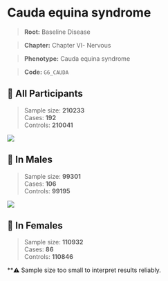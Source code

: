 # Cauda equina syndrome

> **Root:** Baseline Disease  

> **Chapter:** Chapter VI- Nervous  

> **Phenotype:** Cauda equina syndrome  

> **Code:** `G6_CAUDA`

## 🧪 All Participants  
> Sample size: **210233**  
> Cases: **192**  
> Controls: **210041**
<img src="/Disease/Figures/ALL/Incidence/G6_CAUDA.png"/>
<CsvTable src="/public/Disease/Data/ALL/Incidence/COX_G6_CAUDA.csv" label="🔍 View full results" />

## 👨 In Males  
> Sample size: **99301**  
> Cases: **106**  
> Controls: **99195**
<img src="/Disease/Figures/Male/Incidence/G6_CAUDA.png"/>
<CsvTable src="/public/Disease/Data/Male/Incidence/COX_G6_CAUDA.csv" label="🔍 View full results" />

## 👩 In Females  
> Sample size: **110932**  
> Cases: **86**  
> Controls: **110846**

**⚠️ Sample size too small to interpret results reliably.

